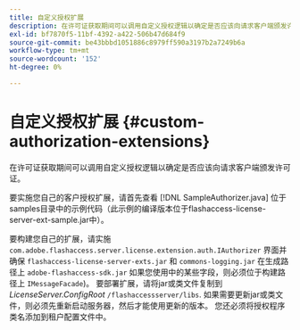 ```yaml
---
title: 自定义授权扩展
description: 在许可证获取期间可以调用自定义授权逻辑以确定是否应该向请求客户端颁发许可证。
exl-id: bf7870f5-11bf-4392-a422-506b47d684f9
source-git-commit: be43bbbd1051886c8979ff590a3197b2a7249b6a
workflow-type: tm+mt
source-wordcount: '152'
ht-degree: 0%

---
```


# 自定义授权扩展 {#custom-authorization-extensions}

在许可证获取期间可以调用自定义授权逻辑以确定是否应该向请求客户端颁发许可证。

要实施您自己的客户授权扩展，请首先查看 [!DNL SampleAuthorizer.java] 位于samples目录中的示例代码（此示例的编译版本位于flashaccess-license-server-ext-sample.jar中）。

要构建您自己的扩展，请实施 `com.adobe.flashaccess.server.license.extension.auth.IAuthorizer` 界面并确保 `flashaccess-license-server-exts.jar` 和 `commons-logging.jar` 在生成路径上 `adobe-flashaccess-sdk.jar` 如果您使用中的某些字段，则必须位于构建路径上 `IMessageFacade`)。 要部署扩展，请将jar或类文件复制到 *LicenseServer.ConfigRoot* `/flashaccessserver/libs`. 如果需要更新jar或类文件，则必须先重新启动服务器，然后才能使用更新的版本。 您还必须将授权程序类名添加到租户配置文件中。
